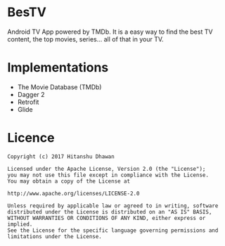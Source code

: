 # BesTV
Android TV App powered by TMDb. 
It is a easy way to find the best TV content, the top movies, series... all of that in your TV.

# Implementations
<ul>
<li>The Movie Database (TMDb)</li>
<li>Dagger 2
<li>Retrofit
<li>Glide
</ul>

# Licence
```
Copyright (c) 2017 Hitanshu Dhawan

Licensed under the Apache License, Version 2.0 (the "License");
you may not use this file except in compliance with the License.
You may obtain a copy of the License at

http://www.apache.org/licenses/LICENSE-2.0

Unless required by applicable law or agreed to in writing, software
distributed under the License is distributed on an "AS IS" BASIS,
WITHOUT WARRANTIES OR CONDITIONS OF ANY KIND, either express or implied.
See the License for the specific language governing permissions and
limitations under the License.
```
